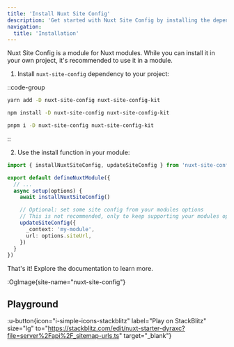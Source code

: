 ```yaml
---
title: 'Install Nuxt Site Config'
description: 'Get started with Nuxt Site Config by installing the dependency to your project.'
navigation:
  title: 'Installation'
---
```


Nuxt Site Config is a module for Nuxt modules.
While you can install it in your own project, it's recommended to use it in a module.

1. Install `nuxt-site-config` dependency to your project:

::code-group

```bash [yarn]
yarn add -D nuxt-site-config nuxt-site-config-kit
```

```bash [npm]
npm install -D nuxt-site-config nuxt-site-config-kit
```

```sh [pnpm]
pnpm i -D nuxt-site-config nuxt-site-config-kit
```

::

2. Use the install function in your module:

```ts [modules.ts]
import { installNuxtSiteConfig, updateSiteConfig } from 'nuxt-site-config-kit'

export default defineNuxtModule({
  // ...
  async setup(options) {
    await installNuxtSiteConfig()

    // Optional: set some site config from your modules options
    // This is not recommended, only to keep supporting your modules options
    updateSiteConfig({
      _context: 'my-module',
      url: options.siteUrl,
    })
  }
})
```

That's it! Explore the documentation to learn more.


:OgImage{site-name="nuxt-site-config"}


## Playground

:u-button{icon="i-simple-icons-stackblitz" label="Play on StackBlitz" size="lg" to="https://stackblitz.com/edit/nuxt-starter-dyraxc?file=server%2Fapi%2F_sitemap-urls.ts" target="_blank"}
